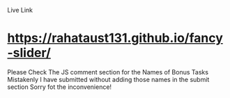 Live Link
# https://rahataust131.github.io/fancy-slider/

Please Check The JS comment section for the Names of Bonus Tasks
Mistakenly I have submitted without adding those names in the submit section
Sorry fot the inconvenience!
